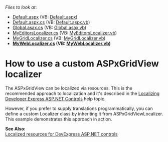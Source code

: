 <!-- default file list -->
*Files to look at*:

* [Default.aspx](./CS/CustomLocalizer/Default.aspx) (VB: [Default.aspx](./VB/CustomLocalizer/Default.aspx))
* [Default.aspx.cs](./CS/CustomLocalizer/Default.aspx.cs) (VB: [Default.aspx.vb](./VB/CustomLocalizer/Default.aspx.vb))
* [Global.asax.cs](./CS/CustomLocalizer/Global.asax.cs) (VB: [Global.asax.vb](./VB/CustomLocalizer/Global.asax.vb))
* [MyEditorsLocalizer.cs](./CS/CustomLocalizer/MyEditorsLocalizer.cs) (VB: [MyEditorsLocalizer.vb](./VB/CustomLocalizer/MyEditorsLocalizer.vb))
* [MyGridLocalizer.cs](./CS/CustomLocalizer/MyGridLocalizer.cs) (VB: [MyGridLocalizer.vb](./VB/CustomLocalizer/MyGridLocalizer.vb))
* **[MyWebLocalizer.cs](./CS/CustomLocalizer/MyWebLocalizer.cs) (VB: [MyWebLocalizer.vb](./VB/CustomLocalizer/MyWebLocalizer.vb))**
<!-- default file list end -->
# How to use a custom ASPxGridView localizer


<p>The ASPxGridView can be localized via resources. This is the recommended approach to localization and it's described in the <a href="http://documentation.devexpress.com/#AspNet/CustomDocument3872">Localizing Developer Express ASP.NET Controls</a> help topic.</p><p>However, if you prefer to supply translations programmatically, you can define a custom Localizer class by inheriting it from ASPxGridViewLocalizer. This example demonstrates this approach in action.</p><p><strong>See Also:</strong><br />
<a href="https://www.devexpress.com/Support/Center/p/K421">Localized resources for DevExpress ASP.NET controls</a></p>

<br/>


